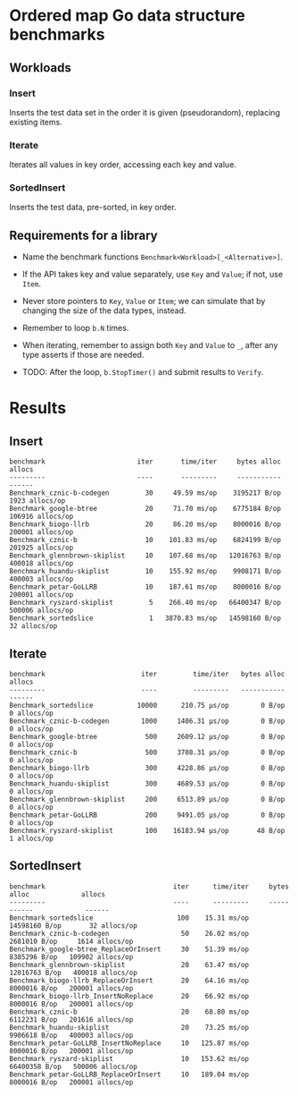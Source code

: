 # Ordered map Go data structure benchmarks

## Workloads

### Insert

Inserts the test data set in the order it is given (pseudorandom),
replacing existing items.

### Iterate

Iterates all values in key order, accessing each key and value.

### SortedInsert

Inserts the test data, pre-sorted, in key order.


## Requirements for a library

  - Name the benchmark functions
    `Benchmark<Workload>[_<Alternative>]`.

  - If the API takes key and value separately, use `Key` and `Value`;
    if not, use `Item`.

  - Never store pointers to `Key`, `Value` or `Item`; we can simulate
	that by changing the size of the data types, instead.

  - Remember to loop `b.N` times.

  - When iterating, remember to assign both `Key` and `Value` to `_`,
	after any type asserts if those are needed.

  - TODO: After the loop, `b.StopTimer()` and submit results to `Verify`.

# Results

## Insert
```
benchmark                       iter       time/iter     bytes alloc             allocs
---------                       ----       ---------     -----------             ------
Benchmark_cznic-b-codegen         30     49.59 ms/op    3195217 B/op     1923 allocs/op
Benchmark_google-btree            20     71.70 ms/op    6775184 B/op   106916 allocs/op
Benchmark_biogo-llrb              20     86.20 ms/op    8000016 B/op   200001 allocs/op
Benchmark_cznic-b                 10    101.83 ms/op    6824199 B/op   201925 allocs/op
Benchmark_glennbrown-skiplist     10    107.68 ms/op   12016763 B/op   400018 allocs/op
Benchmark_huandu-skiplist         10    155.92 ms/op    9908171 B/op   400003 allocs/op
Benchmark_petar-GoLLRB            10    187.61 ms/op    8000016 B/op   200001 allocs/op
Benchmark_ryszard-skiplist         5    266.40 ms/op   66400347 B/op   500006 allocs/op
Benchmark_sortedslice              1   3870.83 ms/op   14598160 B/op       32 allocs/op
```

## Iterate
```
benchmark                        iter         time/iter   bytes alloc        allocs
---------                        ----         ---------   -----------        ------
Benchmark_sortedslice           10000      210.75 μs/op        0 B/op   0 allocs/op
Benchmark_cznic-b-codegen        1000     1406.31 μs/op        0 B/op   0 allocs/op
Benchmark_google-btree            500     2609.12 μs/op        0 B/op   0 allocs/op
Benchmark_cznic-b                 500     3708.31 μs/op        0 B/op   0 allocs/op
Benchmark_biogo-llrb              300     4228.86 μs/op        0 B/op   0 allocs/op
Benchmark_huandu-skiplist         300     4689.53 μs/op        0 B/op   0 allocs/op
Benchmark_glennbrown-skiplist     200     6513.89 μs/op        0 B/op   0 allocs/op
Benchmark_petar-GoLLRB            200     9491.05 μs/op        0 B/op   0 allocs/op
Benchmark_ryszard-skiplist        100    16183.94 μs/op       48 B/op   1 allocs/op
```

## SortedInsert
```
benchmark                                iter      time/iter     bytes alloc             allocs
---------                                ----      ---------     -----------             ------
Benchmark_sortedslice                     100    15.31 ms/op   14598160 B/op       32 allocs/op
Benchmark_cznic-b-codegen                  50    26.02 ms/op    2681010 B/op     1614 allocs/op
Benchmark_google-btree_ReplaceOrInsert     30    51.39 ms/op    8385296 B/op   109902 allocs/op
Benchmark_glennbrown-skiplist              20    63.47 ms/op   12016763 B/op   400018 allocs/op
Benchmark_biogo-llrb_ReplaceOrInsert       20    64.16 ms/op    8000016 B/op   200001 allocs/op
Benchmark_biogo-llrb_InsertNoReplace       20    66.92 ms/op    8000016 B/op   200001 allocs/op
Benchmark_cznic-b                          20    68.80 ms/op    6112231 B/op   201616 allocs/op
Benchmark_huandu-skiplist                  20    73.25 ms/op    9906618 B/op   400003 allocs/op
Benchmark_petar-GoLLRB_InsertNoReplace     10   125.87 ms/op    8000016 B/op   200001 allocs/op
Benchmark_ryszard-skiplist                 10   153.62 ms/op   66400358 B/op   500006 allocs/op
Benchmark_petar-GoLLRB_ReplaceOrInsert     10   189.04 ms/op    8000016 B/op   200001 allocs/op
```
